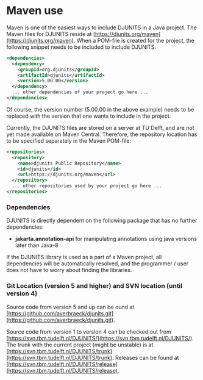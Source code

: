 # Maven use

Maven is one of the easiest ways to include DJUNITS in a Java project. The Maven files for DJUNITS reside at [https://djunits.org/maven](https://djunits.org/maven). When a POM-file is created for the project, the following snippet needs to be included to include DJUNITS:

```xml
<dependencies>
  <dependency>
    <groupId>org.djunits</groupId>
    <artifactId>djunits</artifactId>
    <version>5.00.00</version>
  </dependency>
  ... other dependencies of your project go here ...
</dependencies>
```

Of course, the version number (5.00.00 in the above example) needs to be replaced with the version that one wants to include in the project.

Currently, the DJUNITS files are stored on a server at TU Delft, and are not yet made available on Maven Central. Therefore, the repository location has to be specified separately in the Maven POM-file:

```xml
<repositories>
  <repository>
    <name>djunits Public Repository</name>
    <id>djunits</id>
    <url>https://djunits.org/maven</url>
  </repository>
  ... other repositories used by your project go here ...
</repositories>
```

### Dependencies

DJUNITS is directly dependent on the following package that has no further dependencies:

* **jakarta.annotation-api** for manipulating annotations using java versions later than Java-8

If the DJUNITS library is used as a part of a Maven project, all dependencies will be automatically resolved, and the programmer / user does not have to worry about finding the libraries.


### Git Location (version 5 and higher) and SVN location (until version 4)

Source code from version 5 and up can be ound at [https://github.com/averbraeck/djunits.git](https://github.com/averbraeck/djunits.git).

Source code from version 1 to version 4 can be checked out from [https://svn.tbm.tudelft.nl/DJUNITS/](https://svn.tbm.tudelft.nl/DJUNITS/). The trunk with the current project (might be unstable) is at [https://svn.tbm.tudelft.nl/DJUNITS/trunk](https://svn.tbm.tudelft.nl/DJUNITS/trunk). Releases can be found at [https://svn.tbm.tudelft.nl/DJUNITS/release](https://svn.tbm.tudelft.nl/DJUNITS/release).
